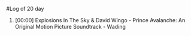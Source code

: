 #Log of 20 day

1. [00:00] Explosions In The Sky & David Wingo - Prince Avalanche: An Original Motion Picture Soundtrack - Wading
